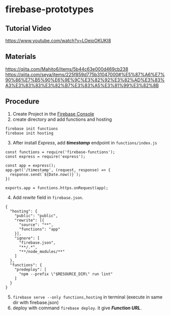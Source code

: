 # firebase-prototypes

## Tutorial Video
  https://www.youtube.com/watch?v=LOeioOKUKI8

## Materials
  https://qiita.com/Mahito6/items/5b44c63e000d469cb238
  https://qiita.com/seya/items/225f859d775b31047000#%E5%87%A6%E7%90%86%E7%B5%90%E6%9E%9C%E3%82%92%E3%82%AD%E3%83%A3%E3%83%83%E3%82%B7%E3%83%A5%E3%81%99%E3%82%8B

## Procedure
  1. Create Project in the [Firebase Console](https://console.firebase.google.com)
  2. create directory and add functions and hosting
  ```
  firebase init functions
  firebase init hosting
  ```
  3. After install *Express*, add ***timestamp*** endpoint in `functions/index.js`
  ```
  const functions = require('firebase-functions');
  const express = require('express');

  const app = express();
  app.get('/timestamp', (request, response) => {
    response.send(`${Date.now()}`);
  })

  exports.app = functions.https.onRequest(app);
  ```

  4. Add *rewite* field in `firebase.json`. 
  ```
  {
    "hosting": {
      "public": "public",
      "rewrite": [{
        "source": "**",
        "functions": "app"
      }],
      "ignore": [
        "firebase.json",
        "**/.*",
        "**/node_modules/**"
      ]
    },
    "functions": {
      "predeploy": [
        "npm --prefix \"$RESOURCE_DIR\" run lint"
      ]
    }
  }
  ```
  5. `firebase serve --only functions,hosting` in terminal (execute in same dir with firebase.json)
  6. deploy with command `firebase deploy`. it give ***Function URL***.